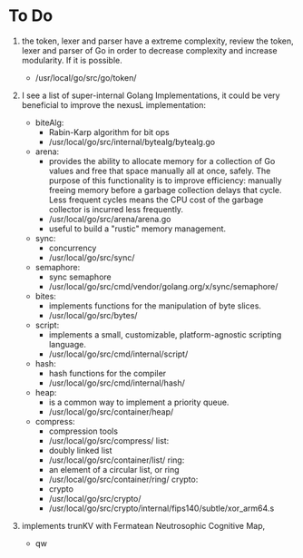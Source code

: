 # To Do

1. the token, lexer and parser have a extreme complexity, review the token, lexer and parser of Go in order to decrease complexity and increase modularity. If it is possible.
    - /usr/local/go/src/go/token/
2. I see a list of super-internal Golang Implementations, it could be very beneficial to improve the nexusL implementation:
    - biteAlg:
        - Rabin-Karp algorithm for bit ops
        - /usr/local/go/src/internal/bytealg/bytealg.go
    - arena:
        - provides the ability to allocate memory for a collection of Go values and free that space manually all at once, safely. The purpose of this functionality is to improve efficiency: manually freeing memory before a garbage collection delays that cycle. Less frequent cycles means the CPU cost of the garbage collector is incurred less frequently.
        - /usr/local/go/src/arena/arena.go
        - useful to build a "rustic" memory management.
    - sync:
        - concurrency
        - /usr/local/go/src/sync/
    - semaphore:
        - sync semaphore
        - /usr/local/go/src/cmd/vendor/golang.org/x/sync/semaphore/
    - bites:
        - implements functions for the manipulation of byte slices.
        - /usr/local/go/src/bytes/
    - script:
        - implements a small, customizable, platform-agnostic scripting language.
        - /usr/local/go/src/cmd/internal/script/
    - hash:
        - hash functions for the compiler
        - /usr/local/go/src/cmd/internal/hash/
    - heap:
        - is a common way to implement a priority queue.
        - /usr/local/go/src/container/heap/
    - compress:
        - compression tools
        - /usr/local/go/src/compress/
    list:
        - doubly linked list
        - /usr/local/go/src/container/list/
    ring:
        - an element of a circular list, or ring
        - /usr/local/go/src/container/ring/
    crypto:
        - crypto
        - /usr/local/go/src/crypto/
        - /usr/local/go/src/crypto/internal/fips140/subtle/xor_arm64.s

3. implements trunKV with Fermatean Neutrosophic Cognitive Map,
    - qw